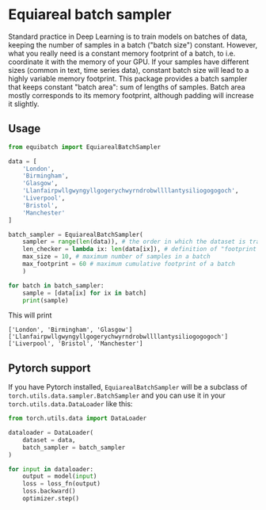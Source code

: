 # Equiareal batch sampler

Standard practice in Deep Learning is to train models on batches of data, keeping the number of samples in a batch ("batch size") constant.
However, what you really need is a constant memory footprint of a batch, to i.e. coordinate it with the memory of your GPU.
If your samples have different sizes (common in text, time series data), constant batch size will lead to a highly variable memory footprint.
This package provides a batch sampler that keeps constant "batch area": sum of lengths of samples.
Batch area mostly corresponds to its memory footprint, although padding will increase it slightly.

## Usage


```python
from equibatch import EquiarealBatchSampler

data = [
    'London',
    'Birmingham',
    'Glasgow',
    'Llanfairpwllgwyngyllgogerychwyrndrobwllllantysiliogogogoch',
    'Liverpool',
    'Bristol',
    'Manchester'
]

batch_sampler = EquiarealBatchSampler(
    sampler = range(len(data)), # the order in which the dataset is traversed
    len_checker = lambda ix: len(data[ix]), # definition of "footprint of a sample"
    max_size = 10, # maximum number of samples in a batch
    max_footprint = 60 # maximum cumulative footprint of a batch
    )

for batch in batch_sampler:
    sample = [data[ix] for ix in batch] 
    print(sample)
```

This will print

```
['London', 'Birmingham', 'Glasgow']
['Llanfairpwllgwyngyllgogerychwyrndrobwllllantysiliogogogoch']
['Liverpool', 'Bristol', 'Manchester']
```

## Pytorch support

If you have Pytorch installed, `EquiarealBatchSampler` will be a subclass of `torch.utils.data.sampler.BatchSampler` and you can use it in your `torch.utils.data.DataLoader` like this:

```python
from torch.utils.data import DataLoader

dataloader = DataLoader(
    dataset = data,
    batch_sampler = batch_sampler
)

for input in dataloader:
    output = model(input)
    loss = loss_fn(output)
    loss.backward()
    optimizer.step()
```